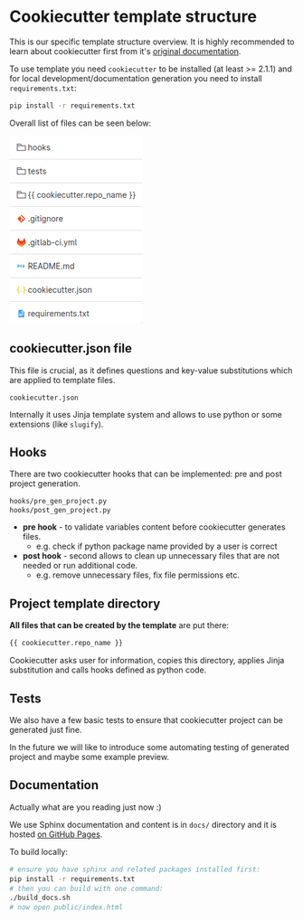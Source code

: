 # **Cookiecutter template structure**

This is our specific template structure overview. It is highly recommended to learn about cookiecutter first from it's [original documentation](https://cookiecutter.readthedocs.io/en/stable/).

To use template you need `cookiecutter` to be installed (at least >= 2.1.1) and for local development/documentation generation you need to install `requirements.txt`:

```bash
pip install -r requirements.txt
```

Overall list of files can be seen below:

![Presentation of cookiecutter template files](_static/template_files.png)

## cookiecutter.json file

This file is crucial, as it defines questions and key-value substitutions which are applied to template files.

```
cookiecutter.json
```
Internally it uses Jinja template system and allows to use python or some extensions (like `slugify`).

## Hooks

There are two cookiecutter hooks that can be implemented: pre and post project generation.

```
hooks/pre_gen_project.py
hooks/post_gen_project.py
```

- **pre hook** - to validate variables content before cookiecutter generates files.
  - e.g. check if python package name provided by a user is correct
- **post hook** - second allows to clean up unnecessary files that are not needed or run additional code.
  - e.g. remove unnecessary files, fix file permissions etc.

## Project template directory

**All files that can be created by the template** are put there:

```bash
{{ cookiecutter.repo_name }}
```
Cookiecutter asks user for information, copies this directory, applies Jinja substitution and calls hooks defined as python code.

## Tests

We also have a few basic tests to ensure that cookiecutter project can be generated just fine.

In the future we will like to introduce some automating testing of generated project and maybe some example preview.


## Documentation

Actually what are you reading just now :)

We use Sphinx documentation and content is in `docs/` directory and it is hosted [on GitHub Pages](https://deepsense-ai.github.io/ds-template//).

To build locally:
```bash
# ensure you have sphinx and related packages installed first:
pip install -r requirements.txt
# then you can build with one command:
./build_docs.sh
# now open public/index.html
```
